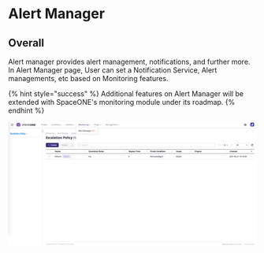 # Alert Manager

## Overall

Alert manager provides alert management, notifications, and further more.   
In Alert Manager page, User can  set a Notification Service, Alert managements, etc based on Monitoring features.

{% hint style="success" %}
Additional features on Alert Manager will be extended with SpaceONE's monitoring module under its roadmap. 
{% endhint %}

![](../../.gitbook/assets/screen-shot-2021-06-29-at-14.19.51.png)

